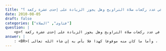 ```yaml
---
title: "ما هي السنة في عدد ركعات صلاة التراويح وهل يجوز الزيادة على إحدى عشرة ركعة ؟"
date: 2010-08-05
draft: false
categories: ["فتاوى", "الصلاة"]
question: |
    <p>ما هي السنة في عدد ركعات صلاة التراويح وهل يجوز الزيادة على إحدى عشرة ركعة ؟</p>
answer: |
    : <BR>إن أبا جعفر الرازي الغالبية على تضعيف ما تفرد به أو خالف الثقات ، ولهذا قال الحافظ في تقريب التهذيب (1/629)  في ترجمته : (صدوق سيء الحفظ خصوصا عن مغيرة) ، فليس هو مضعفاً مطلقاً ، فهو مطعون فيه من قبل سوء حفظه لا من قبل عدالته ، ولذا يتوقف في روايته حتى يوجد لها شاهد يقويها ، والأثر الذي معنا ليس فيه مخالفة بل هو موافق لأثر ابن خصيفة السابق ، وكلاهما يقوي الآخر ، بل إن الشيخ نفسه –رحمه الله تعالى- قوى أثرا من طريق أبي جعفر هذا في كتاب فضل الصلاة على النبي صلى الله عليه وسلم ص (80) رقم (95)  ، وقال : (إسناده موقوف حسن ، رجاله ثقات غير أبي جعفر وهو الرازي اختلف في اسمه ، وفيه ضعف لسوء حفظه ، فمثله إنما يتقى من حديثه ما كان مرفوعا ، وأما ما كان منه موقوفا كهذا فلا بأس به إن شاء الله تعالى ) . <BR>فالأثر الذي معنا أقل أحواله الحسن كما قال الضياء .  <BR>ويقويه كذلك ما جاء عن يزيد بن رومان أنه قال : ((كان الناس يقومون في زمان عمر بن الخطاب في رمضان بثلاث وعشرين ركعة))(رواه الإمام مالك في الموطأ رقم (252)  ). <BR>وهذا الأثر إسناده صحيح إلا أنه مرسل لأن يزيد بن رومان لم يدرك عمر –رضي الله عنه- . <BR>وقال محمد بن نصر المروزي أخبرنا يحيى بن يحيى أخبرنا حفص بن غياث عن الأعمش عن زيد بن وهب قال : ((كان عبد الله بن مسعود يصلي لنا في شهر رمضان فينصرف وعليه ليل . قال الأعمش : كان يصلي عشرين ركعة ويوتر بثلاث ))(رواه محمد بن نصر في قيام الليل ص (91) ، وذكر إسناده العيني في عمدة القاري (8/246)  ) . <BR>وهذا إسناد صحيح إلا أن العدد المذكور من قول الأعمش مرسل ، فيتقوى هذا المرسل بما قبله . <BR>ويتقوى أثر العشرين ركعة أيضا بما سبق أولاً من أنهم كانوا يصلون إحدى وعشرين ركعة ، وبما سيأتي من الآثار ، فلا مجال لتضعيفها . ولا تعارض بين هذه الأعداد التي وردت في زمن عمر –رضي الله عنه-لأن من ذكر العشرين لم يذكر الوتر . والله أعلم .  <BR>الأثر الثاني : ثبتت الزيادة عن عبد الرحمن بن أبي بكر –رضي الله عنه- . <BR>فقد روى ابن أبي الدنيا قال : حدثنا شجاع ، ثنا هشيم ، أنبا يونس ، قال : ((شهدت الناس قبل وقعة ابن الأشعث وهم في شهر رمضان ، فكان يؤمهم عبد الرحمن بن أبي بكر صاحب رسول الله صلى الله عليه وسلم ، وسعيد بن أبي الحسن ، ومروان العبدي ، فكانوا يصلون بهم عشرين ركعة ، ولا يقنتون إلا في النصف الثاني ، وكانوا يختمون القرآن مرتين))(رواه ابن أبي الدنيا في فضائل رمضان ص (53) ، وإسناده حسن . وابن عساكر في تاريخ دمشق (36/13)  ) . <BR>الأثر الثالث : ثبتت الزيادة عن أبي بن كعب –رضي الله عنه- . <BR>قال ابن أبي شيبة : حَدَّثَنَا حُمَيْدُ بْنُ عَبْدِ الرَّحْمَنِ ، عَنْ حَسَنٍ ، عَنْ عَبْدِ الْعَزِيزِ بْنِ رُفَيْعٍ ، قَالَ : (( كَانَ أُبَيّ بْنُ كَعْبٍ يُصَلِّي بِالنَّاسِ فِي رَمَضَانَ بِالْمَدِينَةِ عِشْرِينَ رَكْعَةً وَيُوتِرُ بِثَلاَثٍ ))( رواه ابن أبي شيبة في المصنف رقم (7766) ، إسناده صحيح ، عبد العزيز بن رفيع ثقة روى عن جمع من الصحابة ، وحسن هو الحسن بن صالح ثقة ، وحميد بن عبد الرحمن من رجال مسلم ) . <BR>الأثر الرابع : ثبتت الزيادة عن ابن عباس –رضي الله عنهما- . <BR>عن عتبة بن محمد بن الحارث أن كريباً مولى ابن عباس أخبره : ((أنه رأى معاوية صلى العشاء ثم أوتر بركعة واحدة ولم يزد عليها ، فأخبر ابن عباس فقال : أصاب ، أي بني ليس أحد منا أعلم من معاوية ، هي واحدة ، أو خمس  ، أو سبع إلى أكثر من ذلك الوتر ما شاء))( رواه الشافعي فِي مسنده ص (86) ، والبيهقي في السنن الكبرى (3/26) ومعرفة السنن والآثار (2/315) ، وابن المنذر في الأوسط رقم ( 2655) ، إسناده حسن لأجل عتبة بن محمد وبقية رجاله ثقات ) . <BR>الأثر الخامس : ثبتت الزيادة عن طلق بن علي –رضي الله عنه- فعن عَنْ قَيْسِ بْنِ طَلْقٍ قَالَ : زَارَنَا طَلْقُ بْنُ عَلِيٍّ فِي يَوْمٍ مِنْ رَمَضَانَ وَأَمْسَى عِنْدَنَا وَأَفْطَرَ ، ثُمَّ قَامَ بِنَا تِلْكَ اللَّيْلَةَ ، وَأَوْتَرَ بِنَا ، ثُمَّ انْحَدَرَ إِلَى مَسْجِدِهِ فَصَلَّى بِأَصْحَابِهِ حَتَّى إِذَا بَقِيَ الْوِتْرُ قَدَّمَ رَجُلاً فَقَالَ : أَوْتِرْ بِأَصْحَابِكَ فَإِنِّي سَمِعْتُ رَسُولَ اللهِ صلى الله عليه وسلم  يَقُولُ : ((لاَ وِتْرَانِ فِي لَيْلَةٍ ))( رواه أبو داود رقم الحديث (1441) ، ومسند الإمام أحمد رقم الحديث (16296) . وقال الشيخ الألباني في صحيح أبي داود (5/184) : (إسناده صحيح ، وصححه ابن حبان ، وحسنه الترمذي) )  <BR> وهناك آثار أخرى أيضاً عن الصحابة –رضي الله عنهم- وعن التابعين منها ما هو صحيح ومنها ما هو منقطع ، ولكن ما ذكرته فيه كفاية إن شاء الله تعالى على إثبات أن الزيادة على إحدى عشرة ركعة في صلاة التراويح والقيام ثابتة عن السلف وليست بدعة ، وقد أطلت في هذه المسألة لكثرة الخلاف بين طلبة العلم فأسأل الله تعالى أن يلهمنا الصواب ، ولهذا لا يجوز أن يبدع أو يضلل من زاد على هذا العدد ، لكن لا ينبغي هجر ما ثبت عن النبي صلى الله عليه وسلم من أن صلاة القيام إحدى عشرة ركعة مع طول القيام كما سبق ، وهذه هي السنة الغالبة فلا تهجر إلى غيرها إلا إذا احتاج إلى الزيادة ، ولا تعارض بين قولنا إن السنة إحدى عشرة ركعة وبين جواز الزيادة ، فيحمل ما ثبت عن النبي صلى الله عليه وسلم -إحدى عشرة ركعة- على الأفضل ، والزيادة على الجواز إذا دعت الحاجة ، ويعجبني في هذا المقام ما ذكره الكمال بن الهمام الحنفي –رحمه الله تعالى- قال في فتح القدير (1/333)  : (قيام رمضان سنة إحدى عشرة ركعة بالوتر في جماعة ، فعله النبي صلى الله عليه وسلم ثم تركه لعذر ، أفاد أنه لولا خشية فرضه عليهم لواظب بهم ، ولا شك في تحقق الأمن من ذلك بوفاته صلى الله عليه وسلم فيكون سنة ، وكونها عشرين سنة الخلفاء الراشدين ، وقوله صلى الله عليه وسلم : ((عليكم بسنتي وسنة الخلفاء الراشدين)) ندب إلى سنتهم ، ولا يستلزم كون ذلك سنته ؛ إذ سنته بمواظبته بنفسه أو إلا لعذر ، وبتقدير عدم ذلك العذر كان يواظب على ما وقع منه ، فتكون العشرون مستحبا ، وذلك القدر منها هو السنة ، كالأربع بعد العشاء مستحبة وركعتان منها هي السنة ، وظاهر كلام المشايخ أن السنة عشرون ، ومقتضى الدليل ما قلنا فيكون هو المسنون ، أي فيكون المسنون منها ثماني ركعات والباقي مستحبا ))   <BR>والله أعلم <BR> ينظر : بدائع الصنائع (1/288) ، ورد المحتار (1/474) ، وفتح القدير (1/334) ، وشرح فتح القدير (1/486) ، والمنتقى (2/208) ، وحاشية العدوي على كفاية الطالب (1/353) ، وكفاية الطالب (1/353) ، وشرح الزرقاني (1/284) ، وحاشية الدسوقي (1/315) ، ونهاية المحتاج (2/123) ، ومطالب أولي النهى (1/563) ، وكشاف القناع (1/425) ، والمغني (2/604) ، والموسوعة الفقهية (27/141) .
---
```


